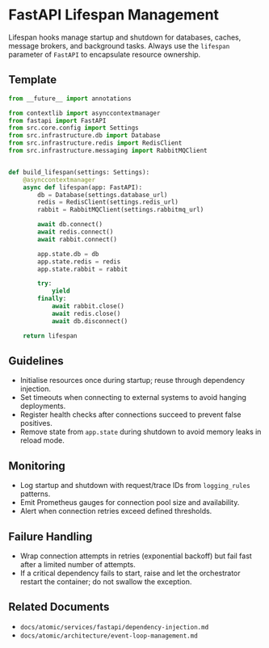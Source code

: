 # FastAPI Lifespan Management

Lifespan hooks manage startup and shutdown for databases, caches, message brokers, and background tasks. Always use the `lifespan` parameter of `FastAPI` to encapsulate resource ownership.

## Template

```python
from __future__ import annotations

from contextlib import asynccontextmanager
from fastapi import FastAPI
from src.core.config import Settings
from src.infrastructure.db import Database
from src.infrastructure.redis import RedisClient
from src.infrastructure.messaging import RabbitMQClient


def build_lifespan(settings: Settings):
    @asynccontextmanager
    async def lifespan(app: FastAPI):
        db = Database(settings.database_url)
        redis = RedisClient(settings.redis_url)
        rabbit = RabbitMQClient(settings.rabbitmq_url)

        await db.connect()
        await redis.connect()
        await rabbit.connect()

        app.state.db = db
        app.state.redis = redis
        app.state.rabbit = rabbit

        try:
            yield
        finally:
            await rabbit.close()
            await redis.close()
            await db.disconnect()

    return lifespan
```

## Guidelines

- Initialise resources once during startup; reuse through dependency injection.
- Set timeouts when connecting to external systems to avoid hanging deployments.
- Register health checks after connections succeed to prevent false positives.
- Remove state from `app.state` during shutdown to avoid memory leaks in reload mode.

## Monitoring

- Log startup and shutdown with request/trace IDs from `logging_rules` patterns.
- Emit Prometheus gauges for connection pool size and availability.
- Alert when connection retries exceed defined thresholds.

## Failure Handling

- Wrap connection attempts in retries (exponential backoff) but fail fast after a limited number of attempts.
- If a critical dependency fails to start, raise and let the orchestrator restart the container; do not swallow the exception.

## Related Documents

- `docs/atomic/services/fastapi/dependency-injection.md`
- `docs/atomic/architecture/event-loop-management.md`
